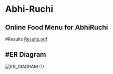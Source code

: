 
# Abhi-Ruchi
Online Food Menu for AbhiRuchi
---------------------------------------------------
#Results 
[Results.pdf](https://github.com/Abhilash1676/Abhi-Ruchi/files/9222053/Results.pdf)

#ER Diagram
----------------------------------------------------
![ER_DIAGRAM (1)](https://user-images.githubusercontent.com/90315399/181937341-754204ba-f62e-4e47-aec6-cea3a671bf3a.jpg)

